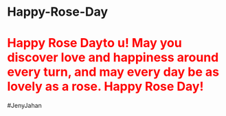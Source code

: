 # Happy-Rose-Day
<h1 style="color:red;">Happy Rose Dayto u! May you discover love and happiness around every turn, and may every day be as lovely as a rose. Happy Rose Day!</h1>
#JenyJahan
